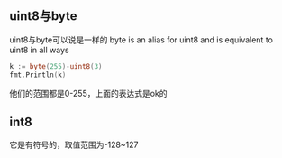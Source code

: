 ## uint8与byte
uint8与byte可以说是一样的
byte is an alias for uint8 and is equivalent to uint8 in all ways

```go
k := byte(255)-uint8(3)
fmt.Println(k)
```
他们的范围都是0-255，上面的表达式是ok的

## int8
它是有符号的，取值范围为-128~127
